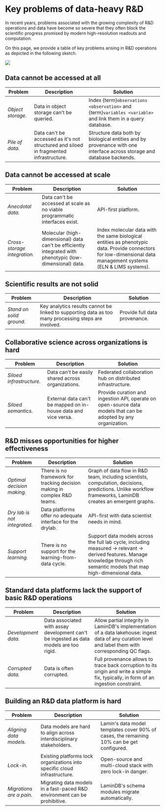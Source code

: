 # Key problems of data-heavy R&D

In recent years, problems associated with the growing complexity of R&D operations and data have become so severe that they often block the scientific progress promised by modern high-resolution readouts and computation.

On this page, we provide a table of key problems arising in R&D operations as depicted in the following sketch.

![](https://lamin-site-assets.s3.amazonaws.com/s2B8MCb8xraVXUFOT682L-1.svg)

## Data cannot be accessed at all

<!-- prettier-ignore -->
Problem | Description | Solution
--- | --- | ---
_Object storage._ | Data in object storage can't be queried. | Index {term}`observations <observation>` and {term}`variables <variable>` and link them in a query database.
_Pile of data._ | Data can't be accessed as it's not structured and siloed in fragmented infrastructure. | Structure data both by biological entities and by provenance with one interface across storage and database backends.

## Data cannot be accessed at scale

<!-- prettier-ignore -->
Problem | Description | Solution
--- | --- | ---
_Anecdotal data._ | Data can't be accessed at scale as no viable programmatic interfaces exist. | API-first platform.
_Cross-storage integration._ | Molecular (high-dimensional) data can't be efficiently integrated with phenotypic (low-dimensional) data. | Index molecular data with the same biological entities as phenotypic data. Provide connectors for low-dimensional data management systems (ELN & LIMS systems).

## Scientific results are not solid

<!-- prettier-ignore -->
Problem | Description | Solution
--- | --- | ---
_Stand on solid ground._ | Key analytics results cannot be linked to supporting data as too many processing steps are involved. | Provide full data provenance.

## Collaborative science across organizations is hard

<!-- prettier-ignore -->
Problem | Description | Solution
--- | --- | ---
_Siloed infrastructure._ | Data can't be easily shared across organizations. | Federated collaboration hub on distributed infrastructure.
_Siloed semantics._ | External data can't be mapped on in-house data and vice versa. | Provide curation and ingestion API, operate on open-source data models that can be adopted by any organization.

## R&D misses opportunities for higher effectiveness

<!-- prettier-ignore -->
Problem | Description | Solution
--- | --- | ---
_Optimal decision making._ | There is no framework for tracking decision making in complex R&D teams. | Graph of data flow in R&D team, including scientists, computation, decisions, predictions. Unlike workflow frameworks, LaminDB creates an emergent graphs.
_Dry lab is not integrated._ | Data platforms offer no adequate interface for the drylab. | API-first with data scientist needs in mind.
_Support learning._ | There is no support for the learning-from-data cycle. | Support data models across the full lab cycle, including measured → relevant → derived features. Manage knowledge through rich semantic models that map high-dimensional data.

## Standard data platforms lack the support of basic R&D operations

<!-- prettier-ignore -->
Problem | Description | Solution
--- | --- | ---
_Development data._ | Data associated with assay development can't be ingested as data models are too rigid. | Allow partial integrity in LaminDB's implementation of a data lakehouse: ingest data of any curation level and label them with corresponding QC flags.
_Corrupted data._ | Data is often corrupted. | Full provenance allows to trace back corruption to its origin and write a simple fix, typically, in form of an ingestion constraint.

## Building an R&D data platform is hard

<!-- prettier-ignore -->
Problem | Description | Solution
--- | --- | ---
_Aligning data models._ | Data models are hard to align across interdisciplinary stakeholders. | Lamin's data model templates cover 90% of cases, the remaining 10% can be get configured.
_Lock-in._ | Existing platforms lock organizations into specific cloud infrastructure. | Open-source and multi-cloud stack with zero lock-in danger.
_Migrations are a pain._ | Migrating data models in a fast-paced R&D environment can be prohibitive. | LaminDB's schema modules migrate automatically.

